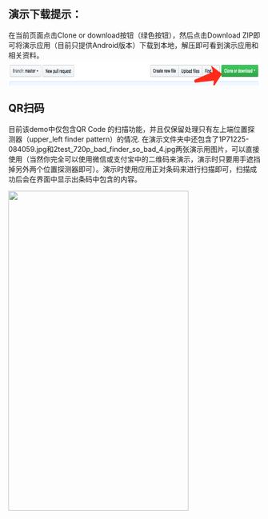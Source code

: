 
## 演示下载提示：
在当前页面点击Clone or download按钮（绿色按钮），然后点击Download ZIP即可将演示应用（目前只提供Android版本）下载到本地，解压即可看到演示应用和相关资料。
<img width=843px height=51px align="center" src="https://github.com/OoliccoO/scan-barcode-demo/blob/master/demo/724B467B-0B37-4BCA-8A14-1AA5EA303425.png"/>

## QR扫码
目前该demo中仅包含QR Code 的扫描功能，并且仅保留处理只有左上端位置探测器（upper_left finder pattern）的情况.
在演示文件夹中还包含了1P71225-084059.jpg和2test_720p_bad_finder_so_bad_4.jpg两张演示用图片，可以直接使用（当然你完全可以使用微信或支付宝中的二维码来演示，演示时只要用手遮挡掉另外两个位置探测器即可）。演示时使用应用正对条码来进行扫描即可，扫描成功后会在界面中显示出条码中包含的内容。

<img width=360px height=640px align="center" src="https://github.com/OoliccoO/scan-barcode-demo/blob/master/demo/ezgif.com-video-to-gif-2.gif"/>
